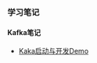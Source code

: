 ### 学习笔记

#### Kafka笔记
* [Kaka启动与开发Demo](https://github.com/Paul-Lin/Paul-Lin.github.io/blob/master/blog/Kafka-log.md)
